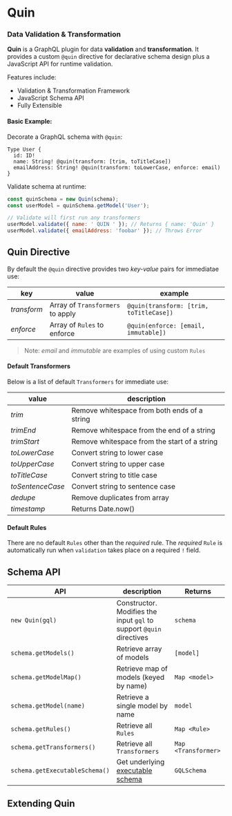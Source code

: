 # Quin

### Data Validation & Transformation

**Quin** is a GraphQL plugin for data **validation** and **transformation**. It provides a custom `@quin` directive for declarative schema design plus a JavaScript API for runtime validation.

Features include:
* Validation & Transformation Framework
* JavaScript Schema API
* Fully Extensible

#### Basic Example:

Decorate a GraphQL schema with `@quin`:

```gql
Type User {
  id: ID!
  name: String! @quin(transform: [trim, toTitleCase])
  emailAddress: String! @quin(transform: toLowerCase, enforce: email)
}
```

Validate schema at runtime:

```js
const quinSchema = new Quin(schema);
const userModel = quinSchema.getModel('User');

// Validate will first run any transformers
userModel.validate({ name: ' QUIN ' }); // Returns { name: 'Quin' }
userModel.validate({ emailAddress: 'foobar' }); // Throws Error
```

## Quin Directive

By default the `@quin` directive provides two *key-value* pairs for immediatae use:

| key | value | example
| - | - | - |
| *transform* | Array of `Transformers` to apply | `@quin(transform: [trim, toTitleCase])`
| *enforce* | Array of `Rules` to enforce | `@quin(enforce: [email, immutable])`

> Note: *email* and *immutable* are examples of using custom `Rules`

#### Default Transformers

Below is a list of default `Transformers` for immediate use:

| value | description
| - | - |
| *trim* | Remove whitespace from both ends of a string
| *trimEnd* | Remove whitespace from the end of a string
| *trimStart* | Remove whitespace from the start of a string
| *toLowerCase* | Convert string to lower case
| *toUpperCase* | Convert string to upper case
| *toTitleCase* | Convert string to title case
| *toSentenceCase* | Convert string to sentence case
| *dedupe* | Remove duplicates from array
| *timestamp* | Returns Date.now()

#### Default Rules

There are no default `Rules` other than the *required* rule. The *required* `Rule` is automatically run when `validation` takes place on a required `!` field.

## Schema API

| API | description | Returns
| - | - | - |
| `new Quin(gql)` | Constructor. Modifies the input `gql` to support `@quin` directives | `schema`
| `schema.getModels()` | Retrieve array of models | `[model]`
| `schema.getModelMap()` | Retrieve map of models (keyed by name) | `Map <model>`
| `schema.getModel(name)` | Retrieve a single model by name | `model`
| `schema.getRules()` | Retrieve all `Rules` | `Map <Rule>`
| `schema.getTransformers()` | Retrieve all `Transformers` | `Map <Transformer>`
| `schema.getExecutableSchema()` | Get underlying [executable schema]() | `GQLSchema`


## Extending Quin

